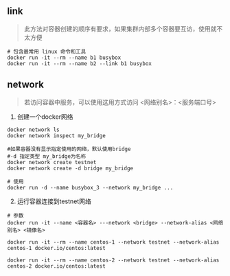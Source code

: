 ## link

> 此方法对容器创建的顺序有要求，如果集群内部多个容器要互访，使用就不太方便


```
# 包含最常用 linux 命令和工具
docker run -it --rm --name b1 busybox
docker run -it --rm --name b2 --link b1 busybox
```

## network

> 若访问容器中服务，可以使用这用方式访问 <网络别名>：<服务端口号> 

1. 创建一个docker网络

```
docker network ls
docker network inspect my_bridge

#如果容器没有显示指定使用的网络，默认使用bridge
#-d 指定类型 my_bridge为名称
docker network create testnet
docker network create -d bridge my_bridge  

# 使用
docker run -d --name busybox_3 --network my_bridge ...
```

2. 运行容器连接到testnet网络

```
# 参数
docker run -it --name <容器名> ---network <bridge> --network-alias <网络别名> <镜像名>

docker run -it --rm --name centos-1 --network testnet --network-alias centos-1 docker.io/centos:latest

docker run -it --rm --name centos-2 --network testnet --network-alias centos-2 docker.io/centos:latest
```